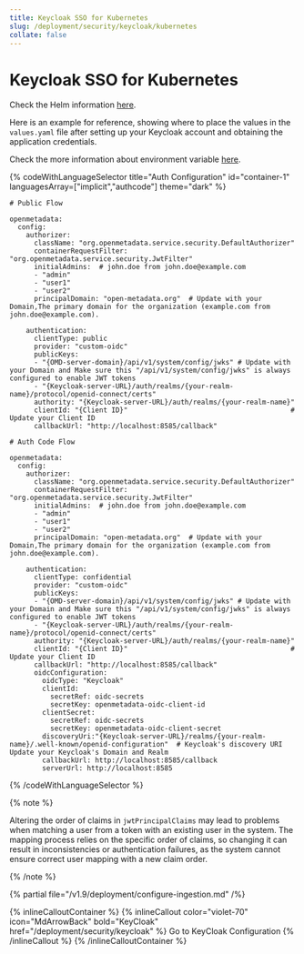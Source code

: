```yaml
---
title: Keycloak SSO for Kubernetes
slug: /deployment/security/keycloak/kubernetes
collate: false
---
```


# Keycloak SSO for Kubernetes

Check the Helm information [here](https://artifacthub.io/packages/search?repo=open-metadata).

Here is an example for reference, showing where to place the values in the `values.yaml` file after setting up your Keycloak account and obtaining the application credentials.

Check the more information about environment variable [here](/deployment/security/configuration-parameters).


{% codeWithLanguageSelector title="Auth Configuration" id="container-1" languagesArray=["implicit","authcode"] theme="dark" %}

```implicit
# Public Flow

openmetadata:
  config:
    authorizer:
      className: "org.openmetadata.service.security.DefaultAuthorizer"
      containerRequestFilter: "org.openmetadata.service.security.JwtFilter"
      initialAdmins:  # john.doe from john.doe@example.com
      - "admin"
      - "user1"
      - "user2"
      principalDomain: "open-metadata.org"  # Update with your Domain,The primary domain for the organization (example.com from john.doe@example.com).  

    authentication:
      clientType: public
      provider: "custom-oidc"
      publicKeys:
      - "{OMD-server-domain}/api/v1/system/config/jwks" # Update with your Domain and Make sure this "/api/v1/system/config/jwks" is always configured to enable JWT tokens
      - "{Keycloak-server-URL}/auth/realms/{your-realm-name}/protocol/openid-connect/certs"
      authority: "{Keycloak-server-URL}/auth/realms/{your-realm-name}"      
      clientId: "{Client ID}"                                        # Update your Client ID
      callbackUrl: "http://localhost:8585/callback"
```

```authcode
# Auth Code Flow 

openmetadata:
  config:
    authorizer:
      className: "org.openmetadata.service.security.DefaultAuthorizer"
      containerRequestFilter: "org.openmetadata.service.security.JwtFilter"
      initialAdmins:  # john.doe from john.doe@example.com
      - "admin"
      - "user1"
      - "user2"
      principalDomain: "open-metadata.org"  # Update with your Domain,The primary domain for the organization (example.com from john.doe@example.com).  

    authentication:
      clientType: confidential
      provider: "custom-oidc"
      publicKeys:
      - "{OMD-server-domain}/api/v1/system/config/jwks" # Update with your Domain and Make sure this "/api/v1/system/config/jwks" is always configured to enable JWT tokens
      - "{Keycloak-server-URL}/auth/realms/{your-realm-name}/protocol/openid-connect/certs"
      authority: "{Keycloak-server-URL}/auth/realms/{your-realm-name}"      
      clientId: "{Client ID}"                                        # Update your Client ID
      callbackUrl: "http://localhost:8585/callback"
      oidcConfiguration:
        oidcType: "Keycloak"  
        clientId:
          secretRef: oidc-secrets
          secretKey: openmetadata-oidc-client-id  
        clientSecret:
          secretRef: oidc-secrets
          secretKey: openmetadata-oidc-client-secret  
        discoveryUri:"{Keycloak-server-URL}/realms/{your-realm-name}/.well-known/openid-configuration"  # Keycloak's discovery URI Update your Keycloak's Domain and Realm
        callbackUrl: http://localhost:8585/callback  
        serverUrl: http://localhost:8585  
```

{% /codeWithLanguageSelector %}

{% note %}

Altering the order of claims in `jwtPrincipalClaims` may lead to problems when matching a user from a token with an existing user in the system. The mapping process relies on the specific order of claims, so changing it can result in inconsistencies or authentication failures, as the system cannot ensure correct user mapping with a new claim order.

{% /note %}

{% partial file="/v1.9/deployment/configure-ingestion.md" /%}

{% inlineCalloutContainer %}
  {% inlineCallout
    color="violet-70"
    icon="MdArrowBack"
    bold="KeyCloak"
    href="/deployment/security/keycloak" %}
    Go to KeyCloak Configuration
  {% /inlineCallout %}
{% /inlineCalloutContainer %}
